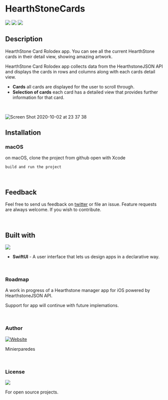 # HearthStoneCards
<p float="left">
<img src="https://img.shields.io/github/languages/code-size/minierparedes/hearthstonecards">
<img src="https://img.shields.io/github/last-commit/minierparedes/hearthstonecards/master">
<img src="https://img.shields.io/badge/license-MIT-blue">

</p>

## Description

HearthStone Card Rolodex app. You can see all the current HearthStone cards in their detail view, showing amazing artwork.

HearthStone Card Rolodex app collects data from the HearthstoneJSON API and displays the cards in rows and columns along with each cards detail view.

* **Cards** all cards are displayed for the user to scroll through.
*  **Selection of cards** each card has a detailed view that provides further information for that card.

<br>

![Screen Shot 2020-10-02 at 23 37 38](https://user-images.githubusercontent.com/65219445/94935696-53477000-0508-11eb-8a92-3a7b8334ec7f.png)

## Installation

### macOS

on macOS, clone the project from github open with Xcode

`build and run the project`

<br>

## Feedback
Feel free to send us feedback on [twitter](https://twitter.com/minierparedes)  or file an issue. Feature requests are always welcome. If you wish to contribute.

<br>

## Built with
<img src="https://img.shields.io/badge/swift-%23FA7343.svg?&style=for-the-badge&logo=swift&logoColor=white"/>  

  * **SwiftUI** - A user interface that lets us design apps in a declarative way.


<br>

### Roadmap

<p>
A work in progress of a Hearthstone manager app for iOS powered by HearthstoneJSON API. 

Support for app will continue with future implemations.
</p>

<br>

### Author
[![Website](https://img.shields.io/badge/developer-minierparedes-black?style=for-the-badge)](https://github.com/minierparedes)

Minierparedes

<br>

### License
<img src="https://img.shields.io/badge/license-MIT-blue">

For open source projects.
